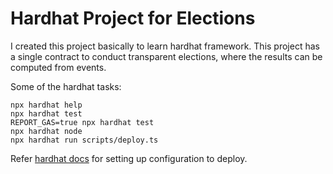 # Hardhat Project for Elections

I created this project basically to learn hardhat framework. This project has a single contract to conduct transparent 
elections, where the results can be computed from events.

Some of the hardhat tasks:

```shell
npx hardhat help
npx hardhat test
REPORT_GAS=true npx hardhat test
npx hardhat node
npx hardhat run scripts/deploy.ts
```

Refer [hardhat docs](https://hardhat.org/hardhat-runner/docs/config) for setting up configuration to deploy.
